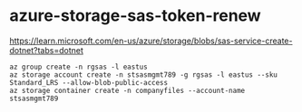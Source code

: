# azure-storage-sas-token-renew

https://learn.microsoft.com/en-us/azure/storage/blobs/sas-service-create-dotnet?tabs=dotnet


```
az group create -n rgsas -l eastus
az storage account create -n stsasmgmt789 -g rgsas -l eastus --sku Standard_LRS --allow-blob-public-access
az storage container create -n companyfiles --account-name stsasmgmt789
```


